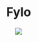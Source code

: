 <h1 align="center"> Fylo </h1>

<p align="center">
<img src="https://res.cloudinary.com/dz209s6jk/image/upload/v1554379663/Challenges/r2ntg9yanvjruk8rbdxn.jpg">
</p>
